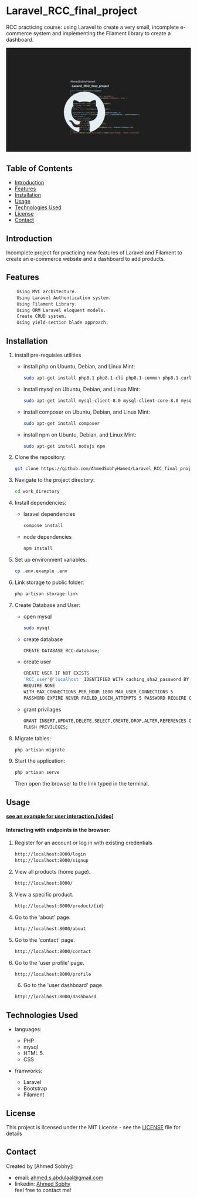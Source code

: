 # Laravel_RCC_final_project

RCC practicing course: using Laravel to create a very small, incomplete e-commerce system and implementing the Filament library to create a dashboard.

![](repo-image/name.png)

## Table of Contents

-   [Introduction](#introduction)
-   [Features](#features)
-   [Installation](#installation)
-   [Usage](#usage)
-   [Technologies Used](#technologies-used)
-   [License](#license)
-   [Contact](#contact)

  <!-- intro -->

## Introduction

Incomplete project for practicing new features of Laravel and Filament to create an e-commerce website and a dashboard to add products.

  <!-- technologies was used with links if available -->

## Features

```diff
    Using MVC architecture.
    Using Laravel Authentication system.
    Using Filament Library.
    Using ORM Laravel eloquent models.
    Create CRUD system.
    Using yield-section blade approach.
```

  <!-- get start and how to run with the prerequisites mintion -->

## Installation

1. install pre-requisies utilities

    - install php
      on Ubuntu, Debian, and Linux Mint:

        ```sh
        sudo apt-get install php8.1 php8.1-cli php8.1-common php8.1-curl php8.1-mysql
        ```

    - install mysql
      on Ubuntu, Debian, and Linux Mint:

        ```sh
        sudo apt-get install mysql-client-8.0 mysql-client-core-8.0 mysql-server-core-8.0
        ```

    - install composer
      on Ubuntu, Debian, and Linux Mint:

        ```sh
        sudo apt-get install composer
        ```

    - install npm
      on Ubuntu, Debian, and Linux Mint:

        ```sh
        sudo apt-get install nodejs npm
        ```

2. Clone the repository:

    ```sh
    git clone https://github.com/AhmedSobhyHamed/Laravel_RCC_final_project.git
    ```

3. Navigate to the project directory:

    ```sh
    cd work_directory
    ```

4. Install dependencies:

    - laravel dependencies

        ```sh
        compose install
        ```

    - node dependencies

        ```sh
        npm install
        ```

5. Set up environment variables:

    ```sh
    cp .env.example .env
    ```

6. Link storage to public folder:

    ```sh
    php artisan storage:link
    ```

7. Create Database and User:

    - open mysql

        ```sh
        sudo mysql
        ```

    - create database

        ```sh
        CREATE DATABASE RCC-database;
        ```

    - create user

        ```sh
        CREATE USER IF NOT EXISTS
        'RCC_user'@'localhost' IDENTIFIED WITH caching_sha2_password BY 'password'
        REQUIRE NONE
        WITH MAX_CONNECTIONS_PER_HOUR 1800 MAX_USER_CONNECTIONS 5
        PASSWORD EXPIRE NEVER FAILED_LOGIN_ATTEMPTS 5 PASSWORD REQUIRE CURRENT PASSWORD_LOCK_TIME 1;
        ```

    - grant privilages

        ```sh
        GRANT INSERT,UPDATE,DELETE,SELECT,CREATE,DROP,ALTER,REFERENCES ON `RCC-database`.* TO 'RCC_user'@'localhost';
        FLUSH PRIVILEGES;
        ```

8. Migrate tables:

    ```sh
    php artisan migrate
    ```

9. Start the application:

    ```sh
    php artisan serve
    ```

    Then open the browser to the link typed in the terminal.

  <!-- usage or how to interact with this technologies like api end points and what they do -->

## Usage

<!-- **You can interact with the project via this link**
[web page on github](https://ahmedsobhyhamed.github.io/Laravel_RCC_final_project/).
<br> -->

**[see an example for user interaction.[video]](http://youtube.com)**

#### Interacting with endpoints in the browser:

1. Register for an account or log in with existing credentials

    ```diff
    http://localhost:8000/login
    http://localhost:8000/signup
    ```

2. View all products (home page).

    ```diff
    http://localhost:8000/
    ```

3. View a specific product.

    ```diff
    http://localhost:8000/product/{id}
    ```

4. Go to the 'about' page.

    ```diff
    http://localhost:8000/about
    ```

5. Go to the 'contact' page.

    ```diff
    http://localhost:8000/contact
    ```

6. Go to the 'user profile' page.

    ```diff
    http://localhost:8000/profile
    ```

    6. Go to the 'user dashboard' page.

    ```diff
    http://localhost:8000/dashboard
    ```

## Technologies Used

-   languages:

    -   PHP
    -   mysql
    -   HTML 5.
    -   CSS

-   framworks:

    -   Laravel
    -   Bootstrap
    -   Filament

  <!-- licance -->

## License

This project is licensed under the MIT License - see the [LICENSE](/LICENSE) file for details

  <!-- contacts -->

## Contact

Created by [Ahmed Sobhy]:

-   email: [ahmed.s.abdulaal@gmail.com](mailto:ahmed.s.abdulaal@gmail.com)
-   linkedin: [Ahmed Sobhy](https://www.linkedin.com/in/ahmed-sobhy-b824b7201/)
    <br>
    feel free to contact me!
